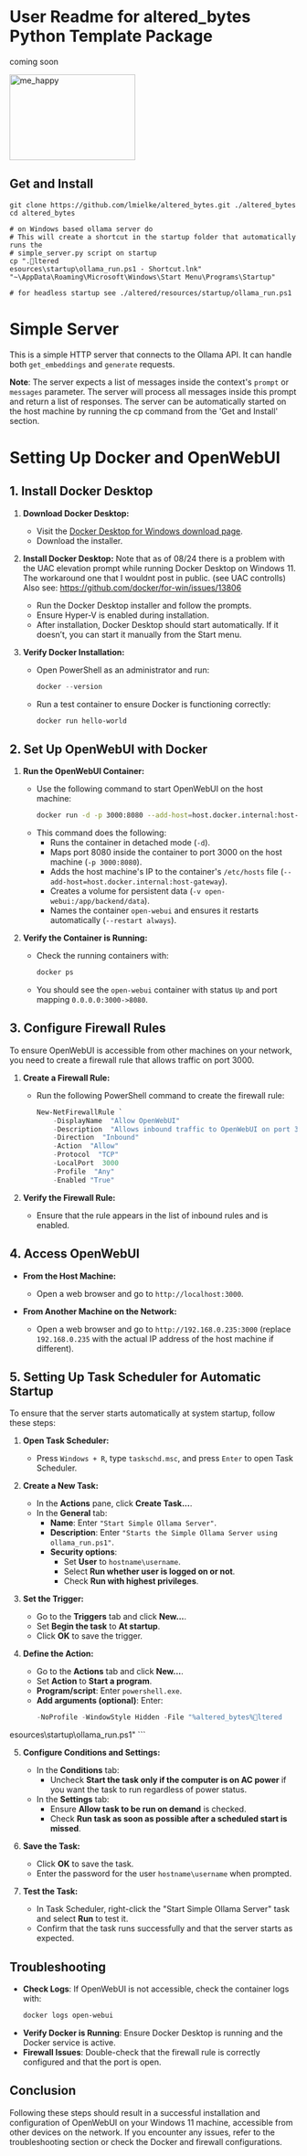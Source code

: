 
# User Readme for altered_bytes Python Template Package

coming soon

<img src="https://drive.google.com/uc?id=1C8LBRduuHTgN8tWDqna_eH5lvqhTUQR4" alt="me_happy" class="plain" height="150px" width="220px">

## Get and Install

```shell
git clone https://github.com/lmielke/altered_bytes.git ./altered_bytes
cd altered_bytes

# on Windows based ollama server do
# This will create a shortcut in the startup folder that automatically runs the 
# simple_server.py script on startup
cp ".ltered
esources\startup\ollama_run.ps1 - Shortcut.lnk" "~\AppData\Roaming\Microsoft\Windows\Start Menu\Programs\Startup"

# for headless startup see ./altered/resources/startup/ollama_run.ps1
```

# Simple Server

This is a simple HTTP server that connects to the Ollama API. It can handle both `get_embeddings` and `generate` requests. 

**Note**: The server expects a list of messages inside the context's `prompt` or `messages` parameter. The server will process all messages inside this prompt and return a list of responses. The server can be automatically started on the host machine by running the cp command from the 'Get and Install' section.

# Setting Up Docker and OpenWebUI

## 1. Install Docker Desktop

1. **Download Docker Desktop:**
   - Visit the [Docker Desktop for Windows download page](https://www.docker.com/products/docker-desktop).
   - Download the installer.

2. **Install Docker Desktop:**
Note that as of 08/24 there is a problem with the UAC elevation prompt while running Docker Desktop on Windows 11. The workaround one that I wouldnt post in public. (see UAC controlls)
Also see: https://github.com/docker/for-win/issues/13806
   - Run the Docker Desktop installer and follow the prompts.
   - Ensure Hyper-V is enabled during installation.
   - After installation, Docker Desktop should start automatically. If it doesn’t, you can start it manually from the Start menu.

3. **Verify Docker Installation:**
   - Open PowerShell as an administrator and run:
     ```powershell
     docker --version
     ```
   - Run a test container to ensure Docker is functioning correctly:
     ```powershell
     docker run hello-world
     ```

## 2. Set Up OpenWebUI with Docker

1. **Run the OpenWebUI Container:**
   - Use the following command to start OpenWebUI on the host machine:
     ```bash
     docker run -d -p 3000:8080 --add-host=host.docker.internal:host-gateway -v open-webui:/app/backend/data --name open-webui --restart always ghcr.io/open-webui/open-webui:main
     ```
   - This command does the following:
     - Runs the container in detached mode (`-d`).
     - Maps port 8080 inside the container to port 3000 on the host machine (`-p 3000:8080`).
     - Adds the host machine's IP to the container's `/etc/hosts` file (`--add-host=host.docker.internal:host-gateway`).
     - Creates a volume for persistent data (`-v open-webui:/app/backend/data`).
     - Names the container `open-webui` and ensures it restarts automatically (`--restart always`).

2. **Verify the Container is Running:**
   - Check the running containers with:
     ```bash
     docker ps
     ```
   - You should see the `open-webui` container with status `Up` and port mapping `0.0.0.0:3000->8080`.

## 3. Configure Firewall Rules

To ensure OpenWebUI is accessible from other machines on your network, you need to create a firewall rule that allows traffic on port 3000.

1. **Create a Firewall Rule:**
   - Run the following PowerShell command to create the firewall rule:

     ```powershell
     New-NetFirewallRule `
         -DisplayName  "Allow OpenWebUI"
         -Description  "Allows inbound traffic to OpenWebUI on port 3000"
         -Direction  "Inbound"
         -Action  "Allow"
         -Protocol  "TCP"
         -LocalPort  3000
         -Profile  "Any"
         -Enabled "True"
     ```

2. **Verify the Firewall Rule:**
   - Ensure that the rule appears in the list of inbound rules and is enabled.

## 4. Access OpenWebUI

- **From the Host Machine:**
  - Open a web browser and go to `http://localhost:3000`.

- **From Another Machine on the Network:**
  - Open a web browser and go to `http://192.168.0.235:3000` (replace `192.168.0.235` with the actual IP address of the host machine if different).

## 5. Setting Up Task Scheduler for Automatic Startup

To ensure that the server starts automatically at system startup, follow these steps:

1. **Open Task Scheduler:**
   - Press `Windows + R`, type `taskschd.msc`, and press `Enter` to open Task Scheduler.

2. **Create a New Task:**
   - In the **Actions** pane, click **Create Task...**.
   - In the **General** tab:
     - **Name**: Enter `"Start Simple Ollama Server"`.
     - **Description**: Enter `"Starts the Simple Ollama Server using ollama_run.ps1"`.
     - **Security options**:
       - Set **User** to `hostname\username`.
       - Select **Run whether user is logged on or not**.
       - Check **Run with highest privileges**.

3. **Set the Trigger:**
   - Go to the **Triggers** tab and click **New...**.
   - Set **Begin the task** to **At startup**.
   - Click **OK** to save the trigger.

4. **Define the Action:**
   - Go to the **Actions** tab and click **New...**.
   - Set **Action** to **Start a program**.
   - **Program/script**: Enter `powershell.exe`.
   - **Add arguments (optional)**: Enter:
     ```powershell
     -NoProfile -WindowStyle Hidden -File "%altered_bytes%ltered
esources\startup\ollama_run.ps1"
     ```

5. **Configure Conditions and Settings:**
   - In the **Conditions** tab:
     - Uncheck **Start the task only if the computer is on AC power** if you want the task to run regardless of power status.
   - In the **Settings** tab:
     - Ensure **Allow task to be run on demand** is checked.
     - Check **Run task as soon as possible after a scheduled start is missed**.

6. **Save the Task:**
   - Click **OK** to save the task.
   - Enter the password for the user `hostname\username` when prompted.

7. **Test the Task:**
   - In Task Scheduler, right-click the "Start Simple Ollama Server" task and select **Run** to test it.
   - Confirm that the task runs successfully and that the server starts as expected.

## Troubleshooting

- **Check Logs**: If OpenWebUI is not accessible, check the container logs with:
  ```bash
  docker logs open-webui
  ```
- **Verify Docker is Running**: Ensure Docker Desktop is running and the Docker service is active.
- **Firewall Issues**: Double-check that the firewall rule is correctly configured and that the port is open.

## Conclusion

Following these steps should result in a successful installation and configuration of OpenWebUI on your Windows 11 machine, accessible from other devices on the network. If you encounter any issues, refer to the troubleshooting section or check the Docker and firewall configurations.
